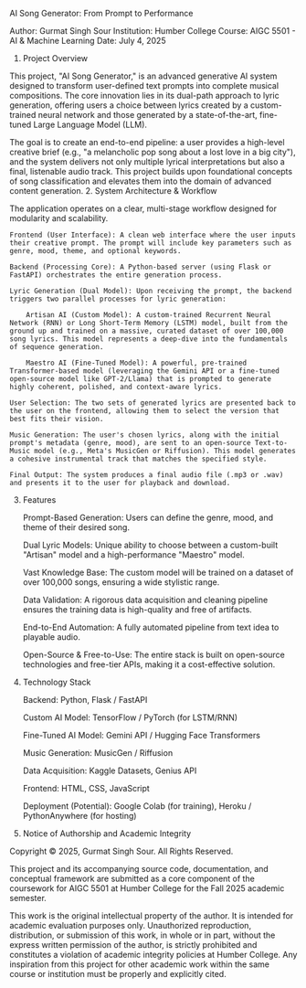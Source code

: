 AI Song Generator: From Prompt to Performance

Author: Gurmat Singh Sour
Institution: Humber College
Course: AIGC 5501 - AI & Machine Learning
Date: July 4, 2025
1. Project Overview

This project, "AI Song Generator," is an advanced generative AI system designed to transform user-defined text prompts into complete musical compositions. The core innovation lies in its dual-path approach to lyric generation, offering users a choice between lyrics created by a custom-trained neural network and those generated by a state-of-the-art, fine-tuned Large Language Model (LLM).

The goal is to create an end-to-end pipeline: a user provides a high-level creative brief (e.g., "a melancholic pop song about a lost love in a big city"), and the system delivers not only multiple lyrical interpretations but also a final, listenable audio track. This project builds upon foundational concepts of song classification and elevates them into the domain of advanced content generation.
2. System Architecture & Workflow

The application operates on a clear, multi-stage workflow designed for modularity and scalability.

    Frontend (User Interface): A clean web interface where the user inputs their creative prompt. The prompt will include key parameters such as genre, mood, theme, and optional keywords.

    Backend (Processing Core): A Python-based server (using Flask or FastAPI) orchestrates the entire generation process.

    Lyric Generation (Dual Model): Upon receiving the prompt, the backend triggers two parallel processes for lyric generation:

        Artisan AI (Custom Model): A custom-trained Recurrent Neural Network (RNN) or Long Short-Term Memory (LSTM) model, built from the ground up and trained on a massive, curated dataset of over 100,000 song lyrics. This model represents a deep-dive into the fundamentals of sequence generation.

        Maestro AI (Fine-Tuned Model): A powerful, pre-trained Transformer-based model (leveraging the Gemini API or a fine-tuned open-source model like GPT-2/Llama) that is prompted to generate highly coherent, polished, and context-aware lyrics.

    User Selection: The two sets of generated lyrics are presented back to the user on the frontend, allowing them to select the version that best fits their vision.

    Music Generation: The user's chosen lyrics, along with the initial prompt's metadata (genre, mood), are sent to an open-source Text-to-Music model (e.g., Meta's MusicGen or Riffusion). This model generates a cohesive instrumental track that matches the specified style.

    Final Output: The system produces a final audio file (.mp3 or .wav) and presents it to the user for playback and download.

3. Features

    Prompt-Based Generation: Users can define the genre, mood, and theme of their desired song.

    Dual Lyric Models: Unique ability to choose between a custom-built "Artisan" model and a high-performance "Maestro" model.

    Vast Knowledge Base: The custom model will be trained on a dataset of over 100,000 songs, ensuring a wide stylistic range.

    Data Validation: A rigorous data acquisition and cleaning pipeline ensures the training data is high-quality and free of artifacts.

    End-to-End Automation: A fully automated pipeline from text idea to playable audio.

    Open-Source & Free-to-Use: The entire stack is built on open-source technologies and free-tier APIs, making it a cost-effective solution.

4. Technology Stack

    Backend: Python, Flask / FastAPI

    Custom AI Model: TensorFlow / PyTorch (for LSTM/RNN)

    Fine-Tuned AI Model: Gemini API / Hugging Face Transformers

    Music Generation: MusicGen / Riffusion

    Data Acquisition: Kaggle Datasets, Genius API

    Frontend: HTML, CSS, JavaScript

    Deployment (Potential): Google Colab (for training), Heroku / PythonAnywhere (for hosting)

5. Notice of Authorship and Academic Integrity

Copyright © 2025, Gurmat Singh Sour. All Rights Reserved.

This project and its accompanying source code, documentation, and conceptual framework are submitted as a core component of the coursework for AIGC 5501 at Humber College for the Fall 2025 academic semester.

This work is the original intellectual property of the author. It is intended for academic evaluation purposes only. Unauthorized reproduction, distribution, or submission of this work, in whole or in part, without the express written permission of the author, is strictly prohibited and constitutes a violation of academic integrity policies at Humber College. Any inspiration from this project for other academic work within the same course or institution must be properly and explicitly cited.
